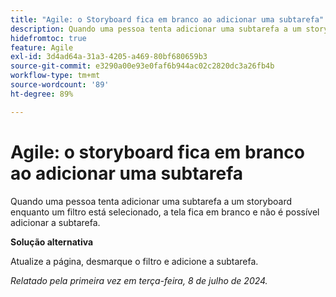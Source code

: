 ```yaml
---
title: "Agile: o Storyboard fica em branco ao adicionar uma subtarefa"
description: Quando uma pessoa tenta adicionar uma subtarefa a um storyboard enquanto um filtro está selecionado, a tela fica em branco e não é possível adicionar a subtarefa.
hidefromtoc: true
feature: Agile
exl-id: 3d4ad64a-31a3-4205-a469-80bf680659b3
source-git-commit: e3290a00e93e0faf6b944ac02c2820dc3a26fb4b
workflow-type: tm+mt
source-wordcount: '89'
ht-degree: 89%

---
```


# Agile: o storyboard fica em branco ao adicionar uma subtarefa


<!--
>[!NOTE]
>
>This issue was fixed on July 18, 2024.
-->

Quando uma pessoa tenta adicionar uma subtarefa a um storyboard enquanto um filtro está selecionado, a tela fica em branco e não é possível adicionar a subtarefa.

**Solução alternativa**

Atualize a página, desmarque o filtro e adicione a subtarefa.

_Relatado pela primeira vez em terça-feira, 8 de julho de 2024._

